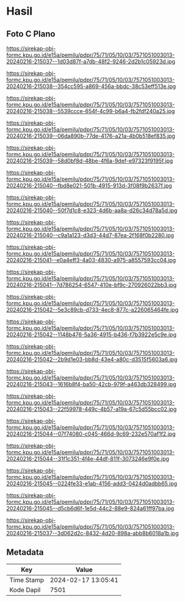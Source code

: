 # Hasil

## Foto C Plano

https://sirekap-obj-formc.kpu.go.id/e15a/pemilu/pdpr/75/71/05/10/03/7571051003013-20240216-215037--1d03d87f-a7db-48f2-9246-2d2b1c05923d.jpg

https://sirekap-obj-formc.kpu.go.id/e15a/pemilu/pdpr/75/71/05/10/03/7571051003013-20240216-215038--354cc595-a869-456a-bbdc-38c53eff513e.jpg

https://sirekap-obj-formc.kpu.go.id/e15a/pemilu/pdpr/75/71/05/10/03/7571051003013-20240216-215038--5539ccce-654f-4c99-b6a4-fb2fdf240a25.jpg

https://sirekap-obj-formc.kpu.go.id/e15a/pemilu/pdpr/75/71/05/10/03/7571051003013-20240216-215039--06da890b-77de-4176-a21a-4b0b518ef835.jpg

https://sirekap-obj-formc.kpu.go.id/e15a/pemilu/pdpr/75/71/05/10/03/7571051003013-20240216-215039--58d0bf8d-48be-4f6a-9def-e97323f9195f.jpg

https://sirekap-obj-formc.kpu.go.id/e15a/pemilu/pdpr/75/71/05/10/03/7571051003013-20240216-215040--fbd8e021-501b-4915-913d-3f08f9b2637f.jpg

https://sirekap-obj-formc.kpu.go.id/e15a/pemilu/pdpr/75/71/05/10/03/7571051003013-20240216-215040--50f7d1c8-e323-4d6b-aa8a-d26c34d78a5d.jpg

https://sirekap-obj-formc.kpu.go.id/e15a/pemilu/pdpr/75/71/05/10/03/7571051003013-20240216-215040--c9a1a123-d3d3-44d7-87ea-2f168f0b2280.jpg

https://sirekap-obj-formc.kpu.go.id/e15a/pemilu/pdpr/75/71/05/10/03/7571051003013-20240216-215041--e0a4eff3-4a03-4830-a975-a8557593cc04.jpg

https://sirekap-obj-formc.kpu.go.id/e15a/pemilu/pdpr/75/71/05/10/03/7571051003013-20240216-215041--7d786254-6547-410e-bf9c-270926022bb3.jpg

https://sirekap-obj-formc.kpu.go.id/e15a/pemilu/pdpr/75/71/05/10/03/7571051003013-20240216-215042--5e3c89cb-d733-4ec8-877c-a226065464fe.jpg

https://sirekap-obj-formc.kpu.go.id/e15a/pemilu/pdpr/75/71/05/10/03/7571051003013-20240216-215042--1148b476-5a36-4915-b436-f7b3922e5c9e.jpg

https://sirekap-obj-formc.kpu.go.id/e15a/pemilu/pdpr/75/71/05/10/03/7571051003013-20240216-215042--2b9d1e03-bb8d-43e4-a80c-d3515f5603a6.jpg

https://sirekap-obj-formc.kpu.go.id/e15a/pemilu/pdpr/75/71/05/10/03/7571051003013-20240216-215043--1616b8f4-ba50-42cb-979f-a463db328499.jpg

https://sirekap-obj-formc.kpu.go.id/e15a/pemilu/pdpr/75/71/05/10/03/7571051003013-20240216-215043--22f59978-449c-4b57-a19a-67c5d55bcc02.jpg

https://sirekap-obj-formc.kpu.go.id/e15a/pemilu/pdpr/75/71/05/10/03/7571051003013-20240216-215044--07f74080-c045-466d-9c69-232e570af1f2.jpg

https://sirekap-obj-formc.kpu.go.id/e15a/pemilu/pdpr/75/71/05/10/03/7571051003013-20240216-215044--31f1c351-4f4e-44df-811f-3073246e9f0e.jpg

https://sirekap-obj-formc.kpu.go.id/e15a/pemilu/pdpr/75/71/05/10/03/7571051003013-20240216-215045--0224fe33-e1ab-4156-add3-0424d0adbb65.jpg

https://sirekap-obj-formc.kpu.go.id/e15a/pemilu/pdpr/75/71/05/10/03/7571051003013-20240216-215045--d5cb6d6f-1e5d-44c2-88e9-824a61ff97ba.jpg

https://sirekap-obj-formc.kpu.go.id/e15a/pemilu/pdpr/75/71/05/10/03/7571051003013-20240216-215037--3d062d2c-8432-4d20-898a-abb8b6018a1b.jpg


## Metadata

| Key        | Value               |
| ---------- | ------------------- |
| Time Stamp | 2024-02-17 13:05:41 |
| Kode Dapil | 7501                |



